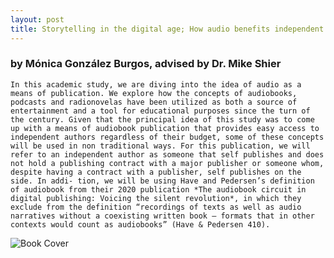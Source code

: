 ```yaml
---
layout: post
title: Storytelling in the digital age; How audio benefits independent authors
---
```


### by Mónica González Burgos, advised by Dr. Mike Shier ###

    In this academic study, we are diving into the idea of audio as a means of publication. We explore how the concepts of audiobooks, podcasts and radionovelas have been utilized as both a source of entertainment and a tool for educational purposes since the turn of the century. Given that the principal idea of this study was to come up with a means of audiobook publication that provides easy access to independent authors regardless of their budget, some of these concepts will be used in non traditional ways. For this publication, we will refer to an independent author as someone that self publishes and does not hold a publishing contract with a major publisher or someone whom, despite having a contract with a publisher, self publishes on the side. In addi- tion, we will be using Have and Pedersen’s definition of audiobook from their 2020 publication *The audiobook circuit in digital publishing: Voicing the silent revolution*, in which they exclude from the definition “recordings of texts as well as audio narratives without a coexisting written book – formats that in other contexts would count as audiobooks” (Have & Pedersen 410).


 ![Book Cover](/MGBurgos/assets/images/usagechart.jpg "Data of usage by Döring et all 2022")
